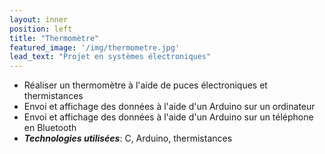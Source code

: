 ```yaml
---
layout: inner
position: left
title: "Thermomètre"
featured_image: '/img/thermometre.jpg'
lead_text: "Projet en systèmes électroniques"
---
```

- Réaliser un thermomètre à l'aide de puces électroniques et thermistances
- Envoi et affichage des données à l'aide d'un Arduino sur un ordinateur
- Envoi et affichage des données à l'aide d'un Arduino sur un téléphone en Bluetooth
- **_Technologies utilisées_**: C, Arduino, thermistances